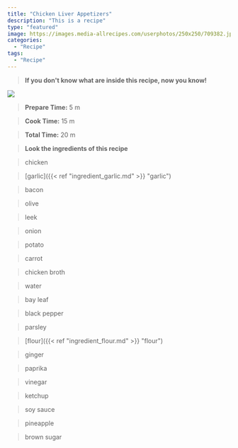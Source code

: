 ```yaml
---
title: "Chicken Liver Appetizers"
description: "This is a recipe"
type: "featured"
image: https://images.media-allrecipes.com/userphotos/250x250/709382.jpg
categories: 
  - "Recipe"
tags: 
  - "Recipe"
---
```



>**If you don't know what are inside this recipe, now you know!**

![](../images/Recipes-Banner.jpg)
> **Prepare Time:** 5 m


> **Cook Time:** 15 m


> **Total Time:** 20 m

> **Look the ingredients of this recipe**

> chicken

> [garlic]({{< ref "ingredient_garlic.md" >}} "garlic")

> bacon

> olive

> leek

> onion

> potato

> carrot

> chicken broth

> water

> bay leaf

> black pepper

> parsley

> [flour]({{< ref "ingredient_flour.md" >}} "flour")

> ginger

> paprika

> vinegar

> ketchup

> soy sauce

> pineapple

> brown sugar

